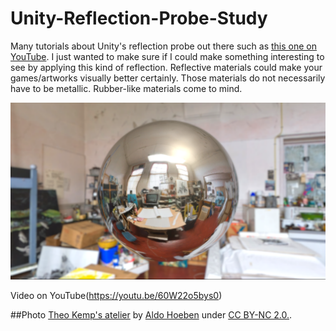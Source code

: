 # Unity-Reflection-Probe-Study
Many tutorials about Unity's reflection probe out there such as [this one on YouTube](https://t.co/H3hrkWIJPI). I just wanted to make sure if I could make something interesting to see by applying this kind of reflection. Reflective materials could make your games/artworks visually better certainly. Those materials do not necessarily have to be metallic. Rubber-like materials come to mind. 

![Screenshot](Screenshot.png)

Video on YouTube(https://youtu.be/60W22o5bys0)

##Photo
[Theo Kemp's atelier](https://www.flickr.com/photos/aldo/2503297232/in/photolist-4Pd447-5upSFX-69zv2p-WHhb2u-69DFvf-H7k9AZ-69DFxf-69zuWv-69DFGf-WLUxMH-PJEkF1-PJeMtx-NF4BSB-PkJWBw-PUrHcr-PkJVaJ-NF4CXT-PMngHg-NF4KRc-PJEozs-PRcz5b-NF4HeZ-PXAhGt-PJEkq1-NFfhzN-PRcwxN-PJEoRQ-PJEp43-PFBxq7-PJEpkA-NDPZ1J-PJEkRG-PoNdUh-PJEoBS-PkJZhw-NJ9WSn-PRcyd1-PkJZHb-NDPYwh-PUibFd-PUibBW-PoNfgA-PRcBcs-PoNdCf-PMngRT-PJEoKN-NJ9WJr-NFfhDA-PJEosy-NF4D9e) by [Aldo Hoeben](https://www.flickr.com/photos/aldo/) under [CC BY-NC 2.0.](https://creativecommons.org/licenses/by-nc/2.0/).